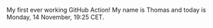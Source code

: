 My first ever working GitHub Action!
My name is Thomas and today is Monday, 14 November, 19:25 CET. 
